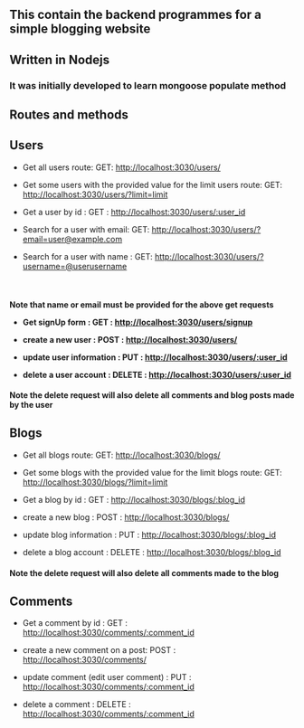 ## This contain the backend programmes for a simple blogging website  
## Written in Nodejs
### It was initially developed to learn mongoose populate method

## Routes and methods

## Users


- Get all users route: GET:  [http://localhost:3030/users/](http://localhost:3030/users/)

- Get some users with the provided value for the limit users route: GET:  [http://localhost:3030/users/?limit=limit](http://localhost:3030/users/?limit=limit)

- Get a user by id : GET : [http://localhost:3030/users/:user_id](http://localhost:3030/users/:user_id)

- Search for a user with email: GET: [http://localhost:3030/users/?email=user@example.com]( http://localhost:3030/users/?email=user@example.com) 

- Search for a user with name : GET: [http://localhost:3030/users/?username=@userusername]( http://localhost:3030/users/?name=user@example.com)

<br> <h4> Note that name or email must be provided for the above get requests

- Get signUp form : GET : [http://localhost:3030/users/signup](http://localhost:3030/users/signup)
- create a new user : POST : [http://localhost:3030/users/](http://localhost:3030/users/)

- update user information : PUT : [http://localhost:3030/users/:user_id](http://localhost:3030/users/:user_id)

- delete a user account : DELETE : [http://localhost:3030/users/:user_id](http://localhost:3030/users/:user_id)

#### Note the delete request will also delete all comments and blog posts made by the user


## Blogs

- Get all blogs route: GET:  [http://localhost:3030/blogs/](http://localhost:3030/blogs/)

- Get some blogs with the provided value for the limit blogs route: GET:  [http://localhost:3030/blogs/?limit=limit](http://localhost:3030/blogs/?limit=limit)

- Get a blog by id : GET : [http://localhost:3030/blogs/:blog_id](http://localhost:3030/blogs/:blog_id)

- create a new blog : POST : [http://localhost:3030/blogs/](http://localhost:3030/blogs/)

- update blog information : PUT : [http://localhost:3030/blogs/:blog_id](http://localhost:3030/blogs/:blog_id)

- delete a blog account : DELETE : [http://localhost:3030/blogs/:blog_id](http://localhost:3030/blogs/:blog_id)

#### Note the delete request will also delete all comments made to the blog


## Comments

- Get a comment by id : GET : [http://localhost:3030/comments/:comment_id](http://localhost:3030/comments/:comment_id)

- create a new comment on a post: POST : [http://localhost:3030/comments/](http://localhost:3030/comments/)

- update comment (edit user comment) : PUT : [http://localhost:3030/comments/:comment_id](http://localhost:3030/comments/:comment_id)

- delete a comment  : DELETE : [http://localhost:3030/comments/:comment_id](http://localhost:3030/comments/:comment_id)

